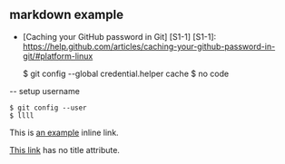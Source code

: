 markdown example
-------------------------
- [Caching your GitHub password in Git] [S1-1]
[S1-1]: https://help.github.com/articles/caching-your-github-password-in-git/#platform-linux


    $ git config --global credential.helper cache
    $ no code 

-- setup username

    $ git config --user
    $ llll

This is [an example](http://example.com/ "Title") inline link.

[This link](http://example.net/) has no title attribute.
